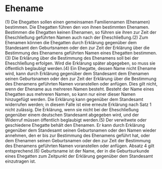 # Ehename

(1) Die Ehegatten sollen einen gemeinsamen Familiennamen (Ehenamen) bestimmen. Die Ehegatten führen den von ihnen bestimmten Ehenamen. Bestimmen die Ehegatten keinen Ehenamen, so führen sie ihren zur Zeit der Eheschließung geführten Namen auch nach der Eheschließung.(2) Zum Ehenamen können die Ehegatten durch Erklärung gegenüber dem Standesamt den Geburtsnamen oder den zur Zeit der Erklärung über die Bestimmung des Ehenamens geführten Namen eines Ehegatten bestimmen.(3) Die Erklärung über die Bestimmung des Ehenamens soll bei der Eheschließung erfolgen. Wird die Erklärung später abgegeben, so muss sie öffentlich beglaubigt werden.(4) Ein Ehegatte, dessen Name nicht Ehename wird, kann durch Erklärung gegenüber dem Standesamt dem Ehenamen seinen Geburtsnamen oder den zur Zeit der Erklärung über die Bestimmung des Ehenamens geführten Namen voranstellen oder anfügen. Dies gilt nicht, wenn der Ehename aus mehreren Namen besteht. Besteht der Name eines Ehegatten aus mehreren Namen, so kann nur einer dieser Namen hinzugefügt werden. Die Erklärung kann gegenüber dem Standesamt widerrufen werden; in diesem Falle ist eine erneute Erklärung nach Satz 1 nicht zulässig. Die Erklärung, wenn sie nicht bei der Eheschließung gegenüber einem deutschen Standesamt abgegeben wird, und der Widerruf müssen öffentlich beglaubigt werden.(5) Der verwitwete oder geschiedene Ehegatte behält den Ehenamen. Er kann durch Erklärung gegenüber dem Standesamt seinen Geburtsnamen oder den Namen wieder annehmen, den er bis zur Bestimmung des Ehenamens geführt hat, oder dem Ehenamen seinen Geburtsnamen oder den zur Zeit der Bestimmung des Ehenamens geführten Namen voranstellen oder anfügen. Absatz 4 gilt entsprechend.(6) Geburtsname ist der Name, der in die Geburtsurkunde eines Ehegatten zum Zeitpunkt der Erklärung gegenüber dem Standesamt einzutragen ist. 

